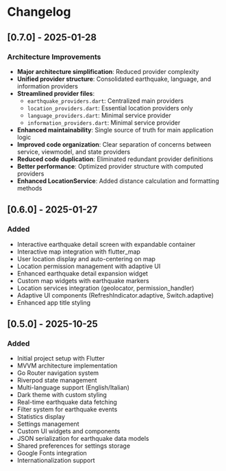 # Changelog

## [0.7.0] - 2025-01-28

### Architecture Improvements

- **Major architecture simplification**: Reduced provider complexity 
- **Unified provider structure**: Consolidated earthquake, language, and information providers
- **Streamlined provider files**: 
  - `earthquake_providers.dart`: Centralized main providers
  - `location_providers.dart`: Essential location providers only 
  - `language_providers.dart`: Minimal service provider
  - `information_providers.dart`: Minimal service provider
- **Enhanced maintainability**: Single source of truth for main application logic
- **Improved code organization**: Clear separation of concerns between service, viewmodel, and state providers
- **Reduced code duplication**: Eliminated redundant provider definitions
- **Better performance**: Optimized provider structure with computed providers
- **Enhanced LocationService**: Added distance calculation and formatting methods

## [0.6.0] - 2025-01-27

### Added

- Interactive earthquake detail screen with expandable container
- Interactive map integration with flutter_map
- User location display and auto-centering on map
- Location permission management with adaptive UI
- Enhanced earthquake detail expansion widget
- Custom map widgets with earthquake markers
- Location services integration (geolocator, permission_handler)
- Adaptive UI components (RefreshIndicator.adaptive, Switch.adaptive)
- Enhanced app title styling

## [0.5.0] - 2025-10-25

### Added

- Initial project setup with Flutter
- MVVM architecture implementation
- Go Router navigation system
- Riverpod state management
- Multi-language support (English/Italian)
- Dark theme with custom styling
- Real-time earthquake data fetching
- Filter system for earthquake events
- Statistics display
- Settings management
- Custom UI widgets and components
- JSON serialization for earthquake data models
- Shared preferences for settings storage
- Google Fonts integration
- Internationalization support
